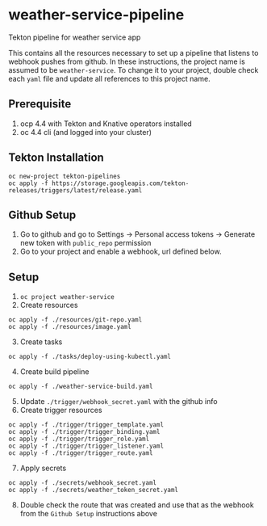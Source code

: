 # weather-service-pipeline
Tekton pipeline for weather service app

This contains all the resources necessary to set up a pipeline that listens to webhook pushes from github.  In these instructions, the project name is assumed to be `weather-service`.  To change it to your project, double check each `yaml` file and update all references to this project name.


## Prerequisite
1.  ocp 4.4 with Tekton and Knative operators installed
2.  oc 4.4 cli (and logged into your cluster)


## Tekton Installation
```
oc new-project tekton-pipelines
oc apply -f https://storage.googleapis.com/tekton-releases/triggers/latest/release.yaml
```


## Github Setup
1.  Go to github and go to Settings -> Personal access tokens -> Generate new token with `public_repo` permission
2.  Go to your project and enable a webhook, url defined below.


## Setup
1.  `oc project weather-service`
2.  Create resources
```
oc apply -f ./resources/git-repo.yaml
oc apply -f ./resources/image.yaml
```
3.  Create tasks
```
oc apply -f ./tasks/deploy-using-kubectl.yaml
```
4.  Create build pipeline
```
oc apply -f ./weather-service-build.yaml
```
5.  Update `./trigger/webhook_secret.yaml` with the github info
6.  Create trigger resources
```
oc apply -f ./trigger/trigger_template.yaml
oc apply -f ./trigger/trigger_binding.yaml
oc apply -f ./trigger/trigger_role.yaml
oc apply -f ./trigger/trigger_listener.yaml
oc apply -f ./trigger/trigger_route.yaml
```
7.  Apply secrets
```
oc apply -f ./secrets/webhook_secret.yaml
oc apply -f ./secrets/weather_token_secret.yaml
```
8.  Double check the route that was created and use that as the webhook from the `Github Setup` instructions above

